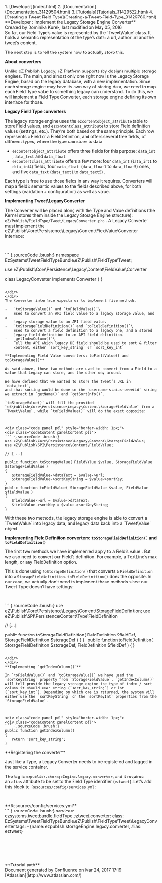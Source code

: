 <div id="page">
<div id="main" class="aui-page-panel">
<div id="main-header">
<div id="breadcrumb-section">
1.  [Developer](index.html)
2.  [Documentation](Documentation_31429504.html)
3.  [Tutorials](Tutorials_31429522.html)
4.  [Creating a Tweet Field
    Type](Creating-a-Tweet-Field-Type_31429766.html)

</div>
**Developer : Implement the Legacy Storage Engine Converter**

</div>
<div id="content" class="view">
<div class="page-metadata">
Created by Dominika Kurek, last modified on May 05, 2016

</div>
<div id="main-content" class="wiki-content group">
<div class="contentLayout2">
<div class="columnLayout two-right-sidebar"
data-layout="two-right-sidebar">
<div class="cell normal" data-type="normal">
<div class="innerCell">
So far, our Field Type’s value is represented by the `Tweet\Value`
class. It holds a semantic representation of the type’s data: a url,
author url and the tweet’s content.

The next step is to tell the system how to actually *store* this.

**About converters**

Unlike eZ Publish Legacy, eZ Platform supports (by design) multiple
storage engines. The main, and almost only one right now is the Legacy
Storage Engine, based on the legacy database, with a new implementation.
Since each storage engine may have its own way of storing data, we need
to map each Field Type value to something legacy can understand. To do
this, we will implement a Field Type Converter, each storage engine
defining its own interface for those.

**Legacy Field Type converters**

The legacy storage engine uses the `ezcontentobject_attribute` table to
store Field values, and `ezcontentclass_attribute` to store Field
definition values (settings, etc.). They’re both based on the same
principle. Each row represents a Field or a FieldDefinition, and offers
several free fields, of different types, where the type can store its
data:

-   `ezcontentobject_attribute` offers three fields for this purpose:
    `data_int` , `data_text` and `data_float`
-   `ezcontentclass_attribute` offers a few more: four `data_int`
    (`data_int1` to `data_int4`) fields, four `data_float`
     (`data_float1` to `data_float5`) ones, and five `data_text`
    (`data_text1` to `data_text5`) .

Each type is free to use those fields in any way it requires. Converters
will map a field’s semantic values to the fields described above, for
both settings (validation + configuration) as well as value.

**Implementing Tweet\\LegacyConverter**

The Converter will be placed along with the Type and Value definitions
(the Kernel stores them inside the Legacy Storage Engine structure):
`eZ/Publish/FieldType/Tweet/LegacyConverter.php` . A Legacy Converter
must implement the
eZ\\Publish\\Core\\Persistence\\Legacy\\Content\\FieldValue\\Converter
interface:

 

<div class="code panel pdl" style="border-width: 1px;">
<div class="codeContent panelContent pdl">
``` {.sourceCode .brush:}
namespace EzSystems\TweetFieldTypeBundle\eZ\Publish\FieldType\Tweet;

use eZ\Publish\Core\Persistence\Legacy\Content\FieldValue\Converter;

class LegacyConverter implements Converter
{
}
```

</div>
</div>
The Converter interface expects us to implement five methods:

-   `toStorageValue()` and `toFieldValue()`\
    used to convert an API field value to a legacy storage value, and a
    legacy storage value to an API field value.  
-   `toStorageFieldDefinition()` and `toFieldDefinition()`\
    used to convert a field definition to a legacy one, and a stored
    legacy field definition to an API field definition.
-   `getIndexColumn()`\
    Tell the API which legacy DB field should be used to sort & filter
    content, either `sort_key_string` or `sort_key_int`

**Implementing Field Value converters: toFieldValue() and
toStorageValue()**

As said above, those two methods are used to convert from a Field to a
value that Legacy can store, and the other way around.

We have defined that we wanted to store the tweet’s URL in `data_text`,
and that sorting would be done on the `username-status-tweetid` string
we extract in `getName()` and `getSortInfo()`. 

`toStorageValue()` will fill the provided
`eZ\Publish\Core\Persistence\Legacy\Content\StorageFieldValue` from a
`Tweet\Value`, while `toFieldValue()` will do the exact opposite:

 

<div class="code panel pdl" style="border-width: 1px;">
<div class="codeContent panelContent pdl">
``` {.sourceCode .brush:}
use eZ\Publish\Core\Persistence\Legacy\Content\StorageFieldValue;
use eZ\Publish\SPI\Persistence\Content\FieldValue;

// [...]

public function toStorageValue( FieldValue $value, StorageFieldValue $storageFieldValue )
{
   $storageFieldValue->dataText = $value->url;
   $storageFieldValue->sortKeyString = $value->sortKey;
}
public function toFieldValue( StorageFieldValue $value, FieldValue $fieldValue )
{
   $fieldValue->url = $value->dataText;
   $fieldValue->sortKey = $value->sortKeyString;
}
```

</div>
</div>
With these two methods, the legacy storage engine is able to convert a
`Tweet\Value` into legacy data, and legacy data back into a
`Tweet\Value` object.

**Implementing Field Definition converters: `toStorageFieldDefinition()`
and `toFieldDefinition()`**

The first two methods we have implemented apply to a Field’s value . But
we also need to convert our Field’s definition. For example, a
TextLine’s max length, or any FieldDefinition option.

This is done using `toStorageDefinition()` that converts a
`FieldDefinition` into a `StorageFieldDefinition`. `toFieldDefinition()`
does the opposite. In our case, we actually don’t need to implement
those methods since our Tweet Type doesn’t have settings:

 

<div class="code panel pdl" style="border-width: 1px;">
<div class="codeContent panelContent pdl">
``` {.sourceCode .brush:}
use eZ\Publish\Core\Persistence\Legacy\Content\StorageFieldDefinition;
use eZ\Publish\SPI\Persistence\Content\Type\FieldDefinition;

// [...]

public function toStorageFieldDefinition( FieldDefinition $fieldDef, StorageFieldDefinition $storageDef )
{
}
 
public function toFieldDefinition( StorageFieldDefinition $storageDef, FieldDefinition $fieldDef )
{
}
```

</div>
</div>
**Implementing `getIndexColumn()`**

In `toFieldValue()` and `toStorageValue()` we have used the
`sortKeyString` property from `StorageFieldValue`. `getIndexColumn()`
will tell provide the legacy storage engine the type of index / sort
column it should use: string (`sort_key_string`) or int
(`sort_key_int`). Depending on which one is returned, the system will
either use the `sortKeyString` or the `sortKeyInt` properties from the
`StorageFieldValue`.

 

<div class="code panel pdl" style="border-width: 1px;">
<div class="codeContent panelContent pdl">
``` {.sourceCode .brush:}
public function getIndexColumn()
{
   return 'sort_key_string';
}
```

</div>
</div>
**Registering the converter**

Just like a Type, a Legacy Converter needs to be registered and tagged
in the service container.

The tag is `ezpublish.storageEngine.legacy.converter`, and it requires
an `alias` attribute to be set to the Field Type identifier (`eztweet`).
Let’s add this block to  `Resources/config/services.yml`:

 

<div class="code panel pdl" style="border-width: 1px;">
<div class="codeHeader panelHeader pdl"
style="border-bottom-width: 1px;">
**Resources/config/services.yml**

</div>
<div class="codeContent panelContent pdl">
``` {.sourceCode .brush:}
services:
    ezsystems.tweetbundle.fieldType.eztweet.converter:
        class: EzSystems\TweetFieldTypeBundle\eZ\Publish\FieldType\Tweet\LegacyConverter
        tags:
            - {name: ezpublish.storageEngine.legacy.converter, alias: eztweet}
```

</div>
</div>
 

 

 

</div>
</div>
<div class="cell aside" data-type="aside">
<div class="innerCell">
<div class="panel" style="border-width: 1px;">
<div class="panelHeader" style="border-bottom-width: 1px;">
**Tutorial path**

</div>
<div class="panelContent">
<div class="plugin_pagetree">
</div>
</div>
</div>
</div>
</div>
</div>
</div>
</div>
</div>
</div>
<div id="footer" role="contentinfo">
<div class="section footer-body">
Document generated by Confluence on Mar 24, 2017 17:19

<div id="footer-logo">
[Atlassian](http://www.atlassian.com/)

</div>
</div>
</div>
</div>

